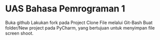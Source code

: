 # UAS Bahasa Pemrograman 1

Buka github
Lakukan fork pada Project
Clone File melalui Git-Bash
Buat folder/New project pada PyCharm, yang bertujuan untuk menyimpan file screen shoot.
